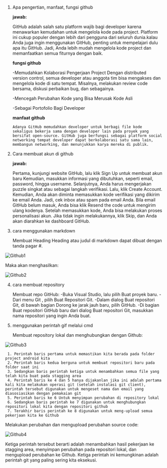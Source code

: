 1. Apa pengertian, manfaat, fungsi github
   
   **jawab:**
   
   GitHub adalah salah satu platform wajib bagi developer karena menawarkan kemudahan untuk mengelola kode pada project. Platform ini cukup populer dengan lebih dari pengguna dari seluruh dunia.kalau Anda juga ingin menggunakan GitHub, penting untuk mempelajari dulu apa itu GitHub. Jadi, Anda lebih mudah mengelola kode project dan memanfaatkan semua fiturnya dengan baik.

   **fungsi github**
   
    -Memudahkan Kolaborasi Pengerjaan Project
        Dengan distributed version control, semua developer atau anggota tim bisa mengakses dan mengelola kode di satu tempat. Misalnya, melakukan review code bersama, diskusi perbaikan bug, dan sebagainya.
   
    -Mencegah Perubahan Kode yang Bisa Merusak Kode Asli
   
    -Sebagai Portofolio Bagi Developer
   
    **manfaat github**
   
       Adanya GitHub memudahkan developer untuk berbagi file kode sekaligus bekerja sama dengan developer lain pada proyek yang bersifat open-source. GitHub juga berfungsi sebagai platform social networking tempat developer dapat berkolaborasi satu sama lain, membangun networking, dan menunjukkan karya mereka di publik.
   
3. Cara membuat akun di github
   
   **jawab:**
   
     Pertama, kunjungi website GitHub, lalu klik Sign Up untuk membuat akun baru
     Kemudian, masukkan informasi yang dibutuhkan, seperti email, password, hingga username.
     Selanjutnya, Anda harus mengerjakan puzzle singkat atau  sebagai langkah verifikasi. Lalu, klik Create Account.
     Kemudian, Anda akan diminta memasukkan kode verifikasi yang dikirim ke email Anda. Jadi, cek inbox atau spam pada email Anda. Bila email GitHub belum masuk, Anda bisa klik Resend the code untuk mengirim ulang kodenya.
     Setelah memasukkan kode, Anda bisa melakukan proses personalisasi akun. Jika tidak ingin melakukannya, klik Skip, dan Anda akan diarahkan ke dashboard GitHub.

5. cara menggunakan markdown
   
   Membuat Heading
Heading atau judul di markdown dapat dibuat dengan tanda pagar #.

![Github1](https://github.com/cayyaa/labsmkn/assets/156055082/a1ffc067-a49f-415e-8e9e-243ab01d276e)

Maka akan menghasilkan:

![Github2](https://github.com/cayyaa/labsmkn/assets/156055082/95775cd7-b7c4-4cb3-8893-16ac2b643795)

4. cara membuat repository
   
   Membuat repo GitHub:
  -Buka Visual Studio, lalu pilih Buat proyek baru.
  -Dari menu Git , pilih Buat Repositori Git.
  -Dalam dialog Buat repositori Git, di bawah bagian Dorong ke jarak jauh baru, pilih GitHub.
  -Di bagian Buat repositori GitHub baru dari dialog Buat repositori Git, masukkan nama repositori yang ingin Anda buat.
  
5.  menggunakan perintah gif melalui cmd
   
     Membuat repository lokal dan menghubungkan dengan Github:
     
![Github3](https://github.com/cayyaa/labsmkn/assets/156055082/a571ce93-fe18-40ce-9e68-0abbae229bd7)

     1. Perintah baris pertama untuk memastikan kita berada pada folder project android kita
     2. Perintah baris kedua berguna untuk membuat repositori baru pada folder saat ini
     3. Sedangkan baris perintah ketiga untuk menambahkan semua file yang telah kita buat pada stagging area
     4. Perintah baris ke 4 dan 5 hanya dijakanlan jika ini adalah pertama kali kita melakukan operasi git (setelah instalasi git client), perintah tersebut digunakan untuk mengeset nama dan email yang diasosiasikan dengan pemakaian git
     5. Perintah baris ke 6 Untuk menyimpan perubahan di repository lokal
     6. Sedangkan baris perintah ke 7 digunakan untuk menghubungkan repositori lokal kita dengan repositori github
     7. Terakhir baris perintah ke 8 digunakan untuk meng-upload semua pekerjaan kita ke Github
     
  Melakukan perubahan dan mengupload perubahan source code:
  
![Github4](https://github.com/cayyaa/labsmkn/assets/156055082/0bdbec48-d98d-4846-b81d-825313d398a5)

Ketiga perintah tersebut berarti adalah menambahkan hasil pekerjaan ke stagging area, menyimpan perubahan pada repositori lokal, dan mengupload perubahan ke Github. Ketiga perintah ini kemungkinan adalah perintah git yang paling sering kita eksekusi.

